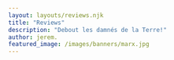 ```yaml
---
layout: layouts/reviews.njk
title: "Reviews"
description: "Debout les damnés de la Terre!" 
author: jerem.
featured_image: /images/banners/marx.jpg
---
```

